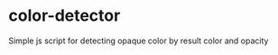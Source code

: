 color-detector
==============

Simple js script for detecting opaque color by result color and opacity

